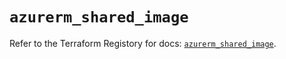 # `azurerm_shared_image`

Refer to the Terraform Registory for docs: [`azurerm_shared_image`](https://registry.terraform.io/providers/hashicorp/azurerm/3.61.0/docs/resources/shared_image).
